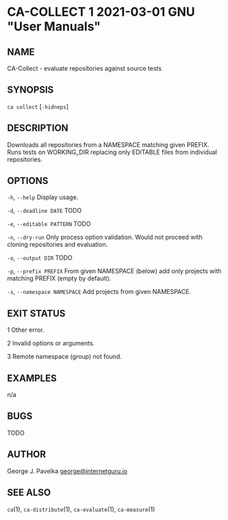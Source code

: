 # CA-COLLECT 1 2021-03-01 GNU "User Manuals"

## NAME

CA-Collect - evaluate repositories against source tests

## SYNOPSIS

`ca collect` [`-hidneps`]

## DESCRIPTION

Downloads all repositories from a NAMESPACE matching given PREFIX. Runs tests on WORKING_DIR replacing only EDITABLE files from individual repositories.

## OPTIONS

`-h`, `--help`
       Display usage.

`-d`, `--deadline DATE`
       TODO

`-e`, `--editable PATTERN`
       TODO

`-n`, `--dry-run`
       Only process option validation. Would not proceed with cloning repositories and evaluation.

`-o`, `--output DIR`
       TODO

`-p`, `--prefix PREFIX`
       From given NAMESPACE (below) add only projects with matching PREFIX (empty by default).

`-s`, `--namespace NAMESPACE`
       Add projects from given NAMESPACE.

## EXIT STATUS

1      Other error.

2      Invalid options or arguments.

3      Remote namespace (group) not found.

## EXAMPLES

n/a

## BUGS

TODO

## AUTHOR

George J. Pavelka <george@internetguru.io>

## SEE ALSO

`ca`(1), `ca-distribute`(1), `ca-evaluate`(1), `ca-measure`(1)
